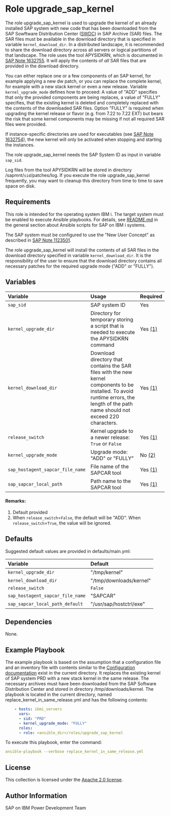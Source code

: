 # Role upgrade_sap_kernel

The role upgrade_sap_kernel is used to upgrade the kernel of an already installed SAP system with new code that has been downloaded from the SAP Sowftware Distribution Center ([SWDC](https://support.sap.com/swdc)) in SAP Archive (SAR) files. The SAR files must be available in the download directory that is specified in variable `kernel_download_dir`. In a distributed landscape, it is recommended to share the download directory across all servers or logical partitions of that landscape. The role uses the tool APYSIDKRN, which is documented in [SAP Note 1632755](https://launchpad.support.sap.com/#/notes/1632755). It will apply the contents of _all_ SAR files that are provided in the download directory.

You can either replace one or a few components of an SAP kernel, for example applying a new dw patch, or you can replace the complete kernel, for example with a new stack kernel or even a new release. Variable `kernel_upgrade_mode` defines how to proceed: A value of "ADD" specifies that only the provided components are being replaces, a value of "FULLY" specifies, that the existing kernel is deleted and completely replaced with the contents of the downloaded SAR files. Option "FULLY" is required when upgrading the kernel release or flavor (e.g. from 7.22 to 7.22 EXT) but bears the risk that some kernel components may be missing if not all required SAR files were provided.

If instance-specific directories are used for executables (see [SAP Note 1632754](https://launchpad.support.sap.com/#/notes/1632754)), the new kernel will only be activated when stopping and starting the instances.

The role upgrade_sap_kernel needs the SAP System ID as input in variable `sap_sid`.

Log files from the tool APYSIDKRN will be stored in directory /sapmnt/`sid`/patches/log. If you execute the role upgrade_sap_kernel frequently, you may want to cleanup this directory from time to time to save space on disk.

## Requirements

This role is intended for the operating system IBM i. The target system must be enabled to execute Ansible playbooks. For details, see [README.md](../../README.md) in the general section about Ansible scripts for SAP on IBM i systems.

The SAP system must be configured to use the "New User Concept" as described in [SAP Note 1123501](https://launchpad.support.sap.com/#/notes/1123501).

The role upgrade_sap_kernel will install the contents of all SAR files in the download directory specified in variable `kernel_download_dir`. It is the responsibility of the user to ensure that the download directory contains all necessary patches for the required upgrade mode ("ADD" or "FULLY").

## Variables

| **Variable** | **Usage** | **Required** |
|:-------------|:----------|:-------------|
|`sap_sid`|SAP system ID|Yes|
|`kernel_upgrade_dir`|Directory for temporary storing a script that is needed to execute the APYSIDKRN command|Yes [(1)](#Remarks)|
|`kernel_download_dir`|Download directory that contains the SAR files with the new kernel components to be installed. To avoid runtime errors, the length of the path name should not exceed 220 characters.|Yes [(1)](#Remarks)|
|`release_switch`|Kernel upgrade to a newer release: `True` or `False`|Yes [(1)](#Remarks)|
|`kernel_upgrade_mode`|Upgrade mode: "ADD" or "FULLY"|No [(2)](#Remarks)|
|`sap_hostagent_sapcar_file_name`|File name of the SAPCAR tool|Yes [(1)](#Remarks)|
|`sap_sapcar_local_path`|Path name to the SAPCAR tool|Yes [(1)](#Remarks)|

#### Remarks:
1. Default provided
2. When `release_switch`=`False`, the default will be "ADD". When `release_switch`=`True`, the value will be ignored.

## Defaults

Suggested default values are provided in defaults/main.yml:

| **Variable** | **Default** |
|:-------------|:------------|
|`kernel_upgrade_dir`|"/tmp/kernel"|
|`kernel_download_dir`|"/tmp/downloads/kernel"|
|`release_switch`|`False`|
|`sap_hostagent_sapcar_file_name`|"SAPCAR"|
|`sap_sapcar_local_path_default`|"/usr/sap/hostctrl/exe"|

## Dependencies

None.

## Example Playbook

The example playbook is based on the assumption that a configuration file and an inventory file with contents similar to the [Configuration documentation](../../../ansible#configuration) exist in the current directory. It replaces the existing kernel of SAP system PRD with a new stack kernel in the same release. The necessary archives must have been downloaded from the SAP Software Distribution Center and stored in directory /tmp/downloads/kernel. The playbook is located in the current directory, named replace_kernel_in_same_release.yml and has the following contents:

```YAML
    - hosts: ibmi_servers
      vars:
      - sid: "PRD"
      - kernel_upgrade_mode: "FULLY"
      roles:
      - role: <ansible_dir>/roles/upgrade_sap_kernel
```

To execute this playbook, enter the command:

```YAML
ansible-playbook --verbose replace_kernel_in_same_release.yml
```

## License

This collection is licensed under the [Apache 2.0 license](http://www.apache.org/licenses/LICENSE-2.0).

## Author Information

SAP on IBM Power Development Team
